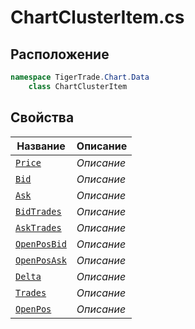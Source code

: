 
# ChartClusterItem.cs
## Расположение
```csharp
namespace TigerTrade.Chart.Data  
    class ChartClusterItem
```

## Свойства
| Название | Описание |
| --- | --- |
| [`Price`](./Свойства/Price.md) | *Описание* |
| [`Bid`](./Свойства/Bid.md) | *Описание* |
| [`Ask`](./Свойства/Ask.md) | *Описание* |
| [`BidTrades`](./Свойства/BidTrades.md) | *Описание* |
| [`AskTrades`](./Свойства/AskTrades.md) | *Описание* |
| [`OpenPosBid`](./Свойства/OpenPosBid.md) | *Описание* |
| [`OpenPosAsk`](./Свойства/OpenPosAsk.md) | *Описание* |
| [`Delta`](./Свойства/Delta.md) | *Описание* |
| [`Trades`](./Свойства/Trades.md) | *Описание* |
| [`OpenPos`](./Свойства/OpenPos.md) | *Описание* |
